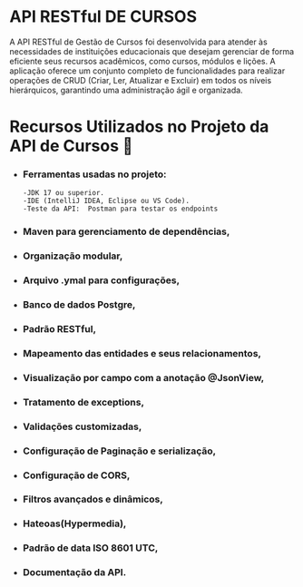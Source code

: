
# API RESTful DE CURSOS

A API RESTful de Gestão de Cursos foi desenvolvida para atender às necessidades de instituições educacionais que desejam gerenciar de forma eficiente seus recursos acadêmicos, como cursos, módulos e lições. A aplicação oferece um conjunto completo de funcionalidades para realizar operações de CRUD (Criar, Ler, Atualizar e Excluir) em todos os níveis hierárquicos, garantindo uma administração ágil e organizada. 


# Recursos Utilizados no Projeto da API de Cursos 🔧

* ### Ferramentas usadas no projeto:

      -JDK 17 ou superior. 
      -IDE (IntelliJ IDEA, Eclipse ou VS Code). 
      -Teste da API:  Postman para testar os endpoints
  
* ### Maven para gerenciamento de dependências,
* ### Organização modular, 
* ### Arquivo .ymal para configurações,
* ### Banco de dados Postgre,
* ### Padrão RESTful,
* ### Mapeamento das entidades e seus relacionamentos,
* ### Visualização por campo com a anotação @JsonView,
* ### Tratamento de exceptions,
* ### Validações customizadas,
* ### Configuração de Paginação e serialização,
* ### Configuração de CORS,
* ### Filtros avançados e dinâmicos,
* ### Hateoas(Hypermedia),
* ### Padrão de data ISO 8601 UTC,
* ### Documentação da API.
